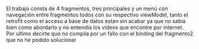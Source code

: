 El trabajo consta de 4 fragmentos, tres principales y un menú con navegación entre fragmentos todos con su respectivo viewModel, tanto el retrofit como el acceso a 
base de datos estan sin acabar ya que no sabia bien como abordarlo y no entendía los videos que encontre por internet. Por ultimo decirte que no compila por un fallo 
con el binding del fragmento2 que no he podido solucionar
